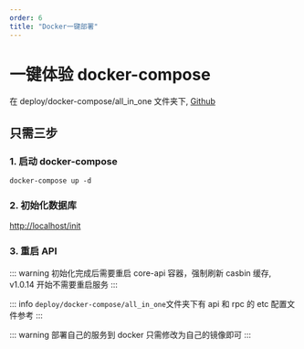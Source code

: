 ```yaml
---
order: 6
title: "Docker一键部署"
---
```


# 一键体验 docker-compose

在 deploy/docker-compose/all_in_one 文件夹下, [Github](https://github.com/suyuan32/simple-admin-core/blob/master/deploy/docker-compose/all_in_one/docker-compose.yaml)

## 只需三步

### 1. 启动 docker-compose

```shell
docker-compose up -d
```

### 2. 初始化数据库

<http://localhost/init>

### 3. 重启 API

::: warning
初始化完成后需要重启 core-api 容器，强制刷新 casbin 缓存, v1.0.14 开始不需要重启服务
:::

::: info
`deploy/docker-compose/all_in_one`文件夹下有 api 和 rpc 的 etc 配置文件参考
:::

::: warning
部署自己的服务到 docker 只需修改为自己的镜像即可
:::
